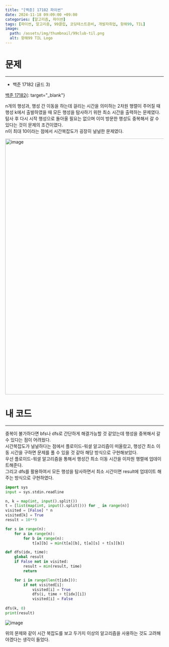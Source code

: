 ```yaml
---
title: "[백준] 17182 파이썬"
date: 2024-11-18 09:09:00 +09:00
categories: [알고리즘, 파이썬]
tags: [파이썬, 알고리즘, 99클럽, 코딩테스트준비, 개발자취업, 항해99, TIL]
image:
  path: /assets/img/thumbnail/99club-til.png
  alt: 항해99 TIL Logo
---
```

# 문제
---
- 백준 17182 (골드 3)

[백준 17182](https://www.acmicpc.net/problem/17182){: target="_blank"}

n개의 행성과, 행성 간 이동을 하는데 걸리는 시간을 의미하는 2차원 행렬이 주어질 때 행성 k에서 출발하였을 때 모든 행성을 탐사하기 위한 최소 시간을 출력하는 문제였다.   
탐사 후 다시 시작 행성으로 돌아올 필요는 없으며 이미 방문한 행성도 중복해서 갈 수 있다는 것이 문제의 조건이였다.   
n이 최대 10이라는 점에서 시간복잡도가 굉장히 널널한 문제였다.   

<img width="810" alt="image" src="https://github.com/user-attachments/assets/7bea54b0-d649-476c-ae2f-83d352bf8327">

# 내 코드
---
중복이 불가하다면 bfs나 dfs로 간단하게 해결가능할 것 같았는데 행성을 중복해서 갈 수 있다는 점이 어려웠다.   
시간복잡도가 널널하다는 점에서 플로이드-워셜 알고리즘이 떠올랐고, 행성간 최소 이동 시간을 구하면 문제를 풀 수 있을 것 같아 해당 방식으로 구현해보았다.   
우선 플로이드-워셜 알고리즘을 통해서 행성간 최소 이동 시간을 이차원 행렬에 업데이트해준다.   
그리고 dfs를 활용하여서 모든 행성을 탐사하면서 최소 시간이면 result에 업데이트 해주는 방식으로 구현하였다.   

```python
import sys
input = sys.stdin.readline

n, k = map(int, input().split())
t = [list(map(int, input().split())) for _ in range(n)]
visited = [False] * n
visited[k] = True
result = 10**9

for s in range(n):
    for a in range(n):
        for b in range(n):
            t[a][b] = min(t[a][b], t[a][s] + t[s][b])

def dfs(idx, time):
    global result
    if False not in visited:
        result = min(result, time)
        return

    for i in range(len(t[idx])):
        if not visited[i]:
            visited[i] = True
            dfs(i, time + t[idx][i])
            visited[i] = False
    
dfs(k, 0)
print(result)
```

![image](https://github.com/user-attachments/assets/8014a685-29cf-439f-bea4-657cdd4b8a2b)

위의 문제와 같이 시간 복잡도를 보고 두가지 이상의 알고리즘을 사용하는 것도 고려해야겠다는 생각이 들었다.   
